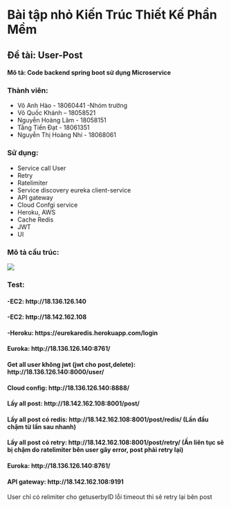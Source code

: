 <h1>Bài tập nhỏ Kiến Trúc Thiết Kế Phần Mềm</h2>
<h2>Đề tài: User-Post</h4>
<h4>Mô tả: Code backend spring boot sử dụng Microservice</h4>
<h3>Thành viên:</h3>
<ul>
    <li>Võ Anh Hào - 18060441 -Nhóm trưởng</li>
    <li>Võ Quốc Khánh – 18058521</li>
    <li>Nguyễn Hoàng Lâm - 18058151</li>
    <li>Tằng Tiến Đạt - 18061351</li>
    <li>Nguyễn Thị Hoàng Nhi - 18068061</li>
</ul>
<h3>Sử dụng:</h3>
<ul>
    <li>Service call User</li>
    <li>Retry</li>
    <li>Ratelimiter</li>
    <li>Service discovery eureka client-service</li>
    <li>API gateway</li>
    <li>Cloud Confgi service</li>
    <li>Heroku, AWS</li>
    <li>Cache Redis</li>
    <li>JWT</li>
    <li>UI</li>
</ul>
 <h3>Mô tả cấu trúc:</h3>
 <img stype="width:100%" src="https://f20-group-zf.zdn.vn/802ebe3545d1aa8ff3c0/5504669170212345668"/>

<h3>Test:</h3>
<h4>-EC2: http://18.136.126.140</h4>
<h4>-EC2: http://18.142.162.108</h4>
<h4>-Heroku: https://eurekaredis.herokuapp.com/login</h4>
<h4>Euroka: http://18.136.126.140:8761/</h4>
<h4>Get all user không jwt (jwt cho post,delete): http://18.136.126.140:8000/user/</h4>
<h4>Cloud config: http://18.136.126.140:8888/</h4>
<h4>Lấy all post: http://18.142.162.108:8001/post/</h4>
<h4>Lấy all post có redis: http://18.142.162.108:8001/post/redis/ (Lần đầu chậm từ lần sau nhanh)</h4>
<h4>Lấy all post có retry: http://18.142.162.108:8001/post/retry/ (Ấn liên tục sẽ bị chậm do ratelimiter bên user gây error, post phải retry lại)</h4>
<h4>Euroka: http://18.136.126.140:8761/</h4>
<h4>API gateway: http://18.142.162.108:9191</h4>

User chỉ có relimiter cho getuserbyID lỗi timeout thì sẽ retry lại bên post

